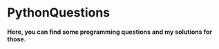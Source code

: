 # PythonQuestions

<b> Here, you can find some programming questions and my solutions for those. </b>

